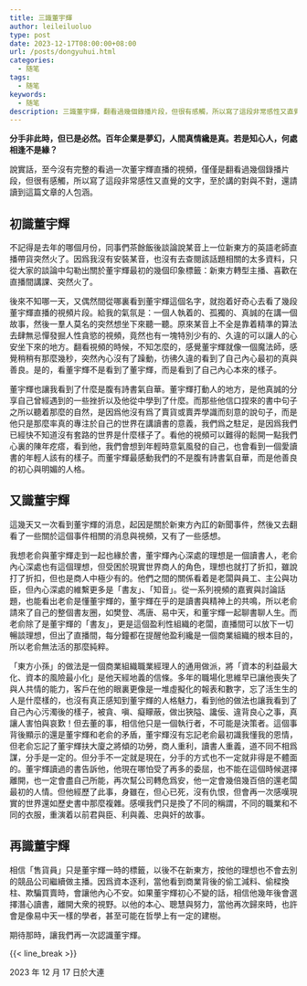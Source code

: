 ```yaml
---
title: 三識董宇輝
author: leileiluoluo
type: post
date: 2023-12-17T08:00:00+08:00
url: /posts/dongyuhui.html
categories:
  - 随笔
tags:
  - 随笔
keywords:
  - 随笔
description: 三識董宇輝，翻看過幾個錄播片段，但很有感觸，所以寫了這段非常感性又直覺的文字。
---
```


**分手非此時，但已是必然。百年企業是夢幻，人間真情纔是真。若是知心人，何處相逢不是緣？**

說實話，至今沒有完整的看過一次董宇輝直播的視頻，僅僅是翻看過幾個錄播片段，但很有感觸，所以寫了這段非常感性又直覺的文字，至於講的對與不對，還請讀到這篇文章的人包涵。

<!--more-->

## 初識董宇輝

不記得是去年的哪個月份，同事們茶餘飯後談論說某音上一位新東方的英語老師直播帶貨突然火了。因爲我沒有安裝某音，也沒有去查閱該話題相關的太多資料，只從大家的談論中勾勒出關於董宇輝最初的幾個印象標籤：新東方轉型主播、喜歡在直播間講課、突然火了。

後來不知哪一天，又偶然間從哪裏看到董宇輝這個名字，就抱着好奇心去看了幾段董宇輝直播的視頻片段。給我的氣氛是：一個人執着的、孤獨的、真誠的在講一個故事，然後一羣人莫名的突然想坐下來聽一聽。原來某音上不全是靠着精準的算法去肆無忌憚發掘人性貪慾的視頻，竟然也有一塊特別少有的、久違的可以讓人的心安坐下來的地方。翻看視頻的時候，不知怎麼的，感覺董宇輝就像一個魔法師，感覺稍稍有那麼幾秒，突然內心沒有了躁動，彷彿久違的看到了自己內心最初的真與善良。是的，看董宇輝不是看到了董宇輝，而是看到了自己內心本來的樣子。

董宇輝也讓我看到了什麼是腹有詩書氣自華。董宇輝打動人的地方，是他真誠的分享自己曾經遇到的一些挫折以及他從中學到了什麼。而那些他信口捏來的書中句子之所以聽着那麼的自然，是因爲他沒有爲了賣貨或賣弄學識而刻意的說句子，而是他只是那麼率真的專注於自己的世界在講讀書的意義，我們爲之駐足，是因爲我們已經快不知道沒有套路的世界是什麼樣子了。看他的視頻可以難得的鬆開一點我們心裏的陳年疙瘩，看到他，我們會想到年輕時意氣風發的自己，也會看到一個愛讀書的年輕人該有的樣子。而董宇輝最感動我們的不是腹有詩書氣自華，而是他善良的初心與明媚的人格。

## 又識董宇輝

這幾天又一次看到董宇輝的消息，起因是關於新東方內訌的新聞事件，然後又去翻看了一些關於這個事件相關的消息與視頻，又有了一些感想。

我想老俞與董宇輝走到一起也緣於書，董宇輝內心深處的理想是一個讀書人，老俞內心深處也有這個理想，但受困於現實世界商人的角色，理想也就打了折扣，雖說打了折扣，但也是商人中極少有的。他們之間的關係看着是老闆與員工、主公與功臣，但內心深處的維繫更多是「書友」、「知音」。從一系列視頻的嘉賓與討論話題，也能看出老俞是懂董宇輝的，董宇輝在乎的是讀書與精神上的共鳴，所以老俞請來了自己的整個書友圈，如樊登、馮唐、易中天，和董宇輝一起聊書聊人生。而老俞除了是董宇輝的「書友」，更是這個盈利性組織的老闆，直播間可以放下一切暢談理想，但出了直播間，每分鐘都在提醒他盈利纔是一個商業組織的根本目的，所以老俞無法活的那麼純粹。

「東方小孫」的做法是一個商業組織職業經理人的通用做派，將「資本的利益最大化、資本的風險最小化」是他天經地義的信條。多年的職場化思維早已讓他喪失了與人共情的能力，客戶在他的眼裏更像是一堆虛擬化的報表和數字，忘了活生生的人是什麼樣的，也沒有真正感知到董宇輝的人格魅力，看到他的做法也讓我看到了自己內心污濁後的樣子，被貪、嗔、癡矇蔽，做出狹隘、讒佞、違背良心之事，真讓人害怕與哀歎！但去董的事，相信他只是一個執行者，不可能是決策者。這個事背後顯示的還是董宇輝和老俞的矛盾，董宇輝沒有忘記老俞最初識我懂我的恩情，但老俞忘記了董宇輝扶大廈之將傾的功勞，商人重利，讀書人重義，道不同不相爲謀，分手是一定的。但分手不一定就是現在，分手的方式也不一定就非得是不體面的。董宇輝讀過的書告訴他，他現在哪怕受了再多的委屈，也不能在這個時候選擇離開，也一定會盡自己所能，再次幫公司轉危爲安，他一定會幾倍幾百倍的還老闆最初的人情。但他經歷了此事，身雖在，但心已死，沒有仇恨，但會再一次感嘆現實的世界還如歷史書中那麼複雜。感嘆我們只是換了不同的稱謂，不同的職業和不同的衣服，重演着以前君與臣、利與義、忠與奸的故事。

## 再識董宇輝

相信「售貨員」只是董宇輝一時的標籤，以後不在新東方，按他的理想也不會去別的競品公司繼續做主播。因爲資本逐利，當他看到商業背後的偷工減料、偷樑換柱、欺騙買賣時，會讓他內心不安。如果董宇輝初心不變的話，相信他幾年後會選擇潛心讀書，離開大衆的視野。以他的本心、聰慧與努力，當他再次歸來時，也許會是像易中天一樣的學者，甚至可能在哲學上有一定的建樹。

期待那時，讓我們再一次認識董宇輝。

{{< line_break >}}

2023 年 12 月 17 日於大連
